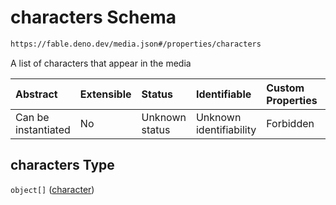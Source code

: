 # characters Schema

```txt
https://fable.deno.dev/media.json#/properties/characters
```

A list of characters that appear in the media

| Abstract            | Extensible | Status         | Identifiable            | Custom Properties | Additional Properties | Access Restrictions | Defined In                                               |
| :------------------ | :--------- | :------------- | :---------------------- | :---------------- | :-------------------- | :------------------ | :------------------------------------------------------- |
| Can be instantiated | No         | Unknown status | Unknown identifiability | Forbidden         | Allowed               | none                | [media.json\*](../out/media.json "open original schema") |

## characters Type

`object[]` ([character](media-properties-characters-character.md))

